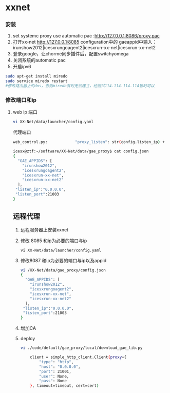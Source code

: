 xxnet
=============
### 安装

1. set systemc proxy use automatic pac :http://127.0.0.1:8086/proxy.pac
2. 打开xx-net http://127.0.0.1:8085
    configuration中的 gaeappid中输入：irunshow2012|icesxrungoagent2|icesxrun-xx-net|icesxrun-xx-net2
3. 登录google，让chorme同步插件后，配置switchyomega
4. 关闭系统的automatic pac
5. 开启ipv6
```sh
sudo apt-get install miredo
sudo service miredo restart
#修改路由器上的dns，否则miredo有时无法建立，经测试114.114.114.114暂时可以
```

### 修改端口和ip

1. web ip 端口

   ```sh
   vi XX-Net/data/launcher/config.yaml
   ```

   代理端口

   ```sh
   web_control.py:            "proxy_listen": str(config.listen_ip) + ":" + str(config.listen_port),
   ```

   

   ```sh
   icesx@ztf:~/software/XX-Net/data/gae_proxy$ cat config.json 
   {
     "GAE_APPIDS": [
       "irunshow2012", 
       "icesxrungoagent2", 
       "icesxrun-xx-net", 
       "icesxrun-xx-net2"
     ],
    "listen_ip":"0.0.0.0",
    "listen_port":21003 
   }
   ```

   ## 远程代理

   1. 远程服务器上安装xxnet

   2. 修改 8085 和ip为必要的端口与ip

      ```
      vi XX-Net/data/launcher/config.yaml
      ```

   3. 修改8087 和ip为必要的端口与ip以及appid
   
      ```sh
      vi /XX-Net/data/gae_proxy/config.json 
      {
        "GAE_APPIDS": [
          "irunshow2012", 
          "icesxrungoagent2", 
          "icesxrun-xx-net", 
          "icesxrun-xx-net2"
        ],
       "listen_ip":"0.0.0.0",
       "listen_port":21003 
      }
      ```
   
   4. 增加CA
   
   5. deploy
   
      ```sh
      vi ./code/default/gae_proxy/local/download_gae_lib.py
      
          client = simple_http_client.Client(proxy={
              "type": "http",
              "host": "0.0.0.0",
              "port": 21001,
              "user": None,
              "pass": None
          }, timeout=timeout, cert=cert)
      ```
   
      